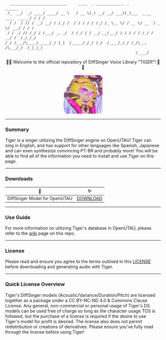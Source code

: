 ```
  __________________________     ____  _ _____________ _                       ______
 /_  __/  _/ ____/ ____/ __ \   / __ \(_) __/ __/ ___/(_)___  ____ ____  _____/ / / /
  / /  / // / __/ __/ / /_/ /  / / / / / /_/ /_ \__ \/ / __ \/ __ `/ _ \/ ___/ / / / 
 / / _/ // /_/ / /___/ _, _/  / /_/ / / __/ __/___/ / / / / / /_/ /  __/ /  /_/_/_/  
/_/ /___/\____/_____/_/ |_|  /_____/_/_/ /_/  /____/_/_/ /_/\__, /\___/_/  (_|_|_)   
                                                           /____/                        
```
<p align="center">
🐯✨ Welcome to the official repository of DiffSinger Voice Library "TIGER"! 🐯✨<br><br>
  <img src="src/ico1.png" width="125" title="(✧ω✧)">
</p>

***
### Summary
Tiger is a singer utilizing the DiffSinger engine on OpenUTAU! Tiger can sing in English, and has support for other languages like Spanish, Japanese and can even synthesize convincing PT-BR and probably more! You will be able to find all of the information you need to install and use Tiger on this page.
***
### Downloads

| 🐯 | ✨ |
| :---: | :---: |
| DiffSinger Model for OpenUTAU | [DOWNLOAD](https://github.com/spicytigermeat/tiger_diffsinger/releases/download/v101/TIGER_DS_v101.zip) |

***
### Use Guide
For more information on utilizing Tiger's database in OpenUTAU, please refer to the [wiki](link) page on this repo.
***
### License
Please read and ensure you agree to the terms outlined in this [LICENSE](LICENSE.md) before downloading and generating audio with Tiger.
***
### Quick License Overview
Tiger's DiffSinger models (Acoustic/Variance/Duration/Pitch) are licensed together as a package under a CC BY-NC-ND 4.0 & Commons Clause License. Any general, non-commercial or personal usage of Tiger's DS models can be used free of charge so long as the character usage TOS is followed, but the purchase of a license is required if the desire to use Tiger's model for profit is desired. The license also does not permit redistribution or creations of derivatives. Please ensure you've fully read through the license before using Tiger!

